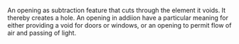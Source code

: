 An opening as subtraction feature that cuts through the element it voids. It thereby creates a hole. An opening in addiion have a particular meaning for either providing a void for doors or windows, or an opening to permit flow of air and passing of light.